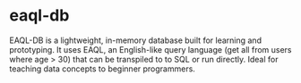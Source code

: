 # eaql-db
EAQL-DB is a lightweight, in-memory database built for learning and prototyping. It uses EAQL, an English-like query language (get all from users where age > 30) that can be transpiled to to SQL or run directly. Ideal for teaching data concepts to beginner programmers.
